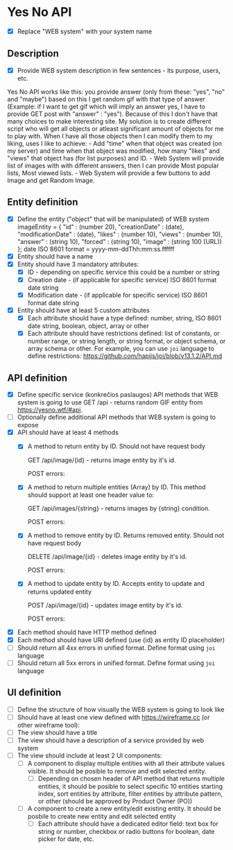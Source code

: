 # Yes No API
- [x] Replace "WEB system" with your system name

## Description
- [x] Provide WEB system description in few sentences - its purpose, users, etc.

Yes No API works like this: you provide answer (only from these: "yes", "no" and "maybe") based on this I get random gif with that type of answer (Example: if I want to get gif which will imply an answer yes, I have to provide GET post with "answer" : "yes"). Because of this I don't have that many choices to make interesting site. My solution is to create different script who will get all objects or atleast significant amount of objects for me to play with. When I have all those objects then I can modify them to my liking, uses I like to achieve:
    - Add "time" when that object was created (on my server) and time when that object was modified, how many "likes" and "views" that object has (for list purposes) and ID.
    - Web System will provide list of images with with different answers, then I can provide Most popular lists, Most viewed lists.
    - Web System will provide a few buttons to add Image and get Random Image.

## Entity definition
- [x] Define the entity ("object" that will be manipulated) of WEB system
    imageEntity = {
        "id" : (number 20),
        "creationDate" : (date),
        "modificationDate" : (date),
        "likes" : (number 10),
        "views" : (number 10),
        "answer" : (string 10),
        "forced" : (string 10),
        "image" : (string 100 (URL))
    };
    date ISO 8601 format = yyyy-mm-ddThh:mm:ss.ffffff
- [x] Entity should have a name
- [x] Entity should have 3 mandatory attributes:
    - [x] ID - depending on specific service this could be a number or string
    - [x] Creation date - (if applicable for specific service) ISO 8601 format date string
    - [x] Modification date - (if applicable for specific service) ISO 8601 format date string
- [x] Entity should have at least 5 custom attributes
    - [x] Each attribute should have a type defined: number, string, ISO 8601 date string, boolean, object, array or other
    - [x] Each attribute should have restrictions defined: list of constants, or number range, or string length, or string format, or object schema, or array schema or other. For example, you can use `joi` language to define restrictions: https://github.com/hapijs/joi/blob/v13.1.2/API.md

## API definition
- [x] Define specific service (konkrečios paslaugos) API methods that WEB system is going to use
    GET /api    - returns random GIF entity from https://yesno.wtf/#api.
- [ ] Optionally define additional API methods that WEB system is going to expose
- [x] API should have at least 4 methods
    - [x] A method to return entity by ID. Should not have request body
    
        GET /api/image/{id}             - returns image entity by it's id.
        
        POST errors:
        
    - [x] A method to return multiple entities (Array) by ID. This method should support at least one header value to:
    
        GET /api/images/{string}         - returns images by {string} condition.
        
        POST errors:
        
    - [x] A method to remove entity by ID. Returns removed entity. Should not have request body
    
        DELETE /api/image/{id}          - deletes image entity by it's id.
        
        POST errors:
    
    - [x] A method to update entity by ID. Accepts entity to update and returns updated entity
    
        POST /api/image/{id}            - updates image entity by it's id.
        
        POST errors:
    
- [x] Each method should have HTTP method defined
- [x] Each method should have URI defined (use {id} as entity ID placeholder)
- [ ] Should return all 4xx errors in unified format. Define format using `joi` language
- [ ] Should return all 5xx errors in unified format. Define format using `joi` language

## UI definition
- [ ] Define the structure of how visually the WEB system is going to look like
- [ ] Should have at least one view defined with https://wireframe.cc (or other wireframe tool):
- [ ] The view should have a title
- [ ] The view should have a description of a service provided by web system
- [ ] The view should include at least 2 UI components:
    - [ ] A component to display multiple entities with all their attribute values visible. It should be posible to remove and edit selected entity.
        - [ ] Depending on chosen header of API method that returns multiple entities, it should be posible to select specific 10 entities starting index, sort entities by attribute, filter entities by attribute pattern, or other (should be approved by Product Owner (PO))
    - [ ] A component to create a new entity/edit existing entity. It should be posbile to create new entity and edit selected entity
        - [ ] Each attribute should have a dedicated editor field: text box for string or number, checkbox or radio buttons for boolean, date picker for date, etc.
